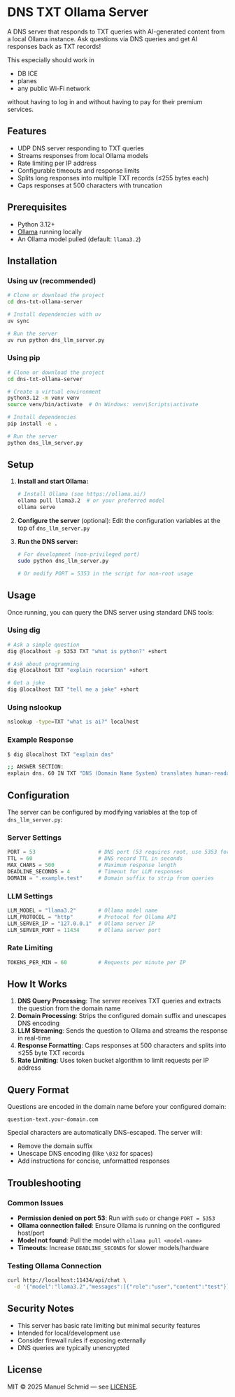 # DNS TXT Ollama Server

A DNS server that responds to TXT queries with AI-generated content from a local Ollama instance. Ask questions via DNS queries and get AI responses back as TXT records!

This especially should work in
- DB ICE
- planes
- any public Wi-Fi network

without having to log in and without having to pay for their premium services.

## Features

- UDP DNS server responding to TXT queries
- Streams responses from local Ollama models
- Rate limiting per IP address
- Configurable timeouts and response limits
- Splits long responses into multiple TXT records (≤255 bytes each)
- Caps responses at 500 characters with truncation

## Prerequisites

- Python 3.12+
- [Ollama](https://ollama.ai/) running locally
- An Ollama model pulled (default: `llama3.2`)

## Installation

### Using uv (recommended)

```bash
# Clone or download the project
cd dns-txt-ollama-server

# Install dependencies with uv
uv sync

# Run the server
uv run python dns_llm_server.py
```

### Using pip

```bash
# Clone or download the project
cd dns-txt-ollama-server

# Create a virtual environment
python3.12 -m venv venv
source venv/bin/activate  # On Windows: venv\Scripts\activate

# Install dependencies
pip install -e .

# Run the server
python dns_llm_server.py
```

## Setup

1. **Install and start Ollama:**
   ```bash
   # Install Ollama (see https://ollama.ai/)
   ollama pull llama3.2  # or your preferred model
   ollama serve
   ```

2. **Configure the server** (optional):
   Edit the configuration variables at the top of `dns_llm_server.py`

3. **Run the DNS server:**
   ```bash
   # For development (non-privileged port)
   sudo python dns_llm_server.py
   
   # Or modify PORT = 5353 in the script for non-root usage
   ```

## Usage

Once running, you can query the DNS server using standard DNS tools:

### Using dig

```bash
# Ask a simple question
dig @localhost -p 5353 TXT "what is python?" +short

# Ask about programming
dig @localhost TXT "explain recursion" +short

# Get a joke
dig @localhost TXT "tell me a joke" +short
```

### Using nslookup

```bash
nslookup -type=TXT "what is ai?" localhost
```

### Example Response

```bash
$ dig @localhost TXT "explain dns"

;; ANSWER SECTION:
explain dns. 60 IN TXT "DNS (Domain Name System) translates human-readable domain names into IP addresses. It's like a phone book for the internet, allowing browsers to find websites using names instead of numerical addresses."
```

## Configuration

The server can be configured by modifying variables at the top of `dns_llm_server.py`:

### Server Settings

```python
PORT = 53                    # DNS port (53 requires root, use 5353 for dev)
TTL = 60                     # DNS record TTL in seconds
MAX_CHARS = 500              # Maximum response length
DEADLINE_SECONDS = 4         # Timeout for LLM responses
DOMAIN = ".example.test"     # Domain suffix to strip from queries
```

### LLM Settings

```python
LLM_MODEL = "llama3.2"       # Ollama model name
LLM_PROTOCOL = "http"        # Protocol for Ollama API
LLM_SERVER_IP = "127.0.0.1"  # Ollama server IP
LLM_SERVER_PORT = 11434      # Ollama server port
```

### Rate Limiting

```python
TOKENS_PER_MIN = 60          # Requests per minute per IP
```

## How It Works

1. **DNS Query Processing**: The server receives TXT queries and extracts the question from the domain name
2. **Domain Processing**: Strips the configured domain suffix and unescapes DNS encoding
3. **LLM Streaming**: Sends the question to Ollama and streams the response in real-time
4. **Response Formatting**: Caps responses at 500 characters and splits into ≤255 byte TXT records
5. **Rate Limiting**: Uses token bucket algorithm to limit requests per IP address

## Query Format

Questions are encoded in the domain name before your configured domain:

```
question-text.your-domain.com
```

Special characters are automatically DNS-escaped. The server will:
- Remove the domain suffix
- Unescape DNS encoding (like `\032` for spaces)
- Add instructions for concise, unformatted responses

## Troubleshooting

### Common Issues

- **Permission denied on port 53**: Run with `sudo` or change `PORT = 5353`
- **Ollama connection failed**: Ensure Ollama is running on the configured host/port
- **Model not found**: Pull the model with `ollama pull <model-name>`
- **Timeouts**: Increase `DEADLINE_SECONDS` for slower models/hardware

### Testing Ollama Connection

```bash
curl http://localhost:11434/api/chat \
  -d '{"model":"llama3.2","messages":[{"role":"user","content":"test"}],"stream":false}'
```

## Security Notes

- This server has basic rate limiting but minimal security features
- Intended for local/development use
- Consider firewall rules if exposing externally
- DNS queries are typically unencrypted

## License

MIT © 2025 Manuel Schmid — see [LICENSE](LICENSE).

